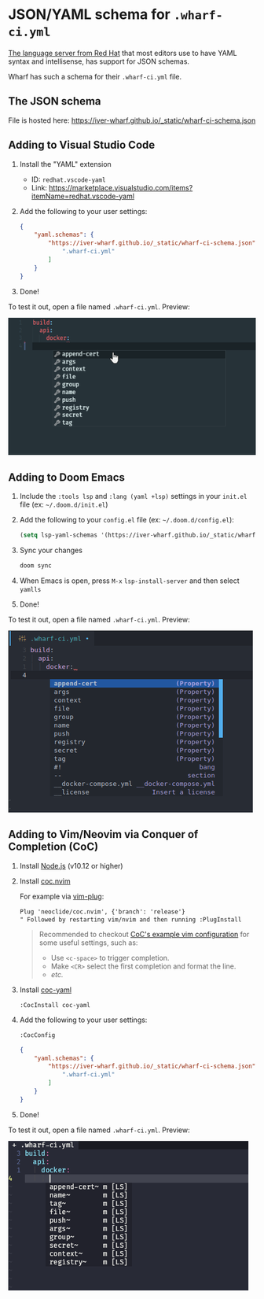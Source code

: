 # JSON/YAML schema for `.wharf-ci.yml`

[The language server from Red Hat](https://github.com/redhat-developer/yaml-language-server#readme)
that most editors use to have YAML syntax and intellisense, has support for JSON
schemas.

Wharf has such a schema for their `.wharf-ci.yml` file.

## The JSON schema

File is hosted here: <https://iver-wharf.github.io/_static/wharf-ci-schema.json>

## Adding to Visual Studio Code

<!-- panels:start -->

<!-- div:left-panel -->

1. Install the "YAML" extension

   - ID: `redhat.vscode-yaml`
   - Link: <https://marketplace.visualstudio.com/items?itemName=redhat.vscode-yaml>

2. Add the following to your user settings:

   ```json
   {
       "yaml.schemas": {
           "https://iver-wharf.github.io/_static/wharf-ci-schema.json": [
               ".wharf-ci.yml"
           ]
       }
   }
   ```

3. Done!

<!-- div:right-panel -->

To test it out, open a file named `.wharf-ci.yml`. Preview:

![image](../_images/wharf-ci-yml-json-schema-preview-vscode.png)

<!-- panels:end -->

## Adding to Doom Emacs

<!-- panels:start -->

<!-- div:left-panel -->

1. Include the `:tools lsp` and `:lang (yaml +lsp)` settings in your `init.el`
   file (ex: `~/.doom.d/init.el`)

2. Add the following to your `config.el` file (ex: `~/.doom.d/config.el`):

   ```lisp
   (setq lsp-yaml-schemas '(https://iver-wharf.github.io/_static/wharf-ci-schema.json ".wharf-ci.yml"))
   ```

3. Sync your changes

   ```sh
   doom sync
   ```

4. When Emacs is open, press `M-x` `lsp-install-server` and then select `yamlls`

5. Done!

<!-- div:right-panel -->

To test it out, open a file named `.wharf-ci.yml`. Preview:

![image](../_images/wharf-ci-yml-json-schema-preview-doom-emacs.png)

<!-- panels:end -->

## Adding to Vim/Neovim via Conquer of Completion (CoC)

<!-- panels:start -->

<!-- div:left-panel -->

1. Install [Node.js](https://nodejs.org/en/download/) (v10.12 or higher)

2. Install [coc.nvim](https://github.com/neoclide/coc.nvim)

   For example via [vim-plug](https://github.com/junegunn/vim-plug):

   ```vim
   Plug 'neoclide/coc.nvim', {'branch': 'release'}
   " Followed by restarting vim/nvim and then running :PlugInstall
   ```

   > Recommended to checkout [CoC's example vim configuration](https://github.com/neoclide/coc.nvim#example-vim-configuration)
   > for some useful settings, such as:
   >
   > - Use `<c-space>` to trigger completion.
   > - Make `<CR>` select the first completion and format the line.
   > - *etc.*

3. Install [coc-yaml](https://github.com/neoclide/coc-yaml)

   ```vim
   :CocInstall coc-yaml
   ```

4. Add the following to your user settings:

   ```vim
   :CocConfig
   ```

   ```json
   {
       "yaml.schemas": {
           "https://iver-wharf.github.io/_static/wharf-ci-schema.json": [
               ".wharf-ci.yml"
           ]
       }
   }
   ```

5. Done!

<!-- div:right-panel -->

To test it out, open a file named `.wharf-ci.yml`. Preview:

![image](../_images/wharf-ci-yml-json-schema-preview-neovide.png)

<!-- panels:end -->
